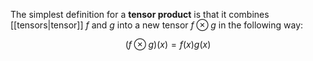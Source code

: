 The simplest definition for a **tensor product** is that it combines [[tensors|tensor]] $f$ and $g$ into a new tensor $f \otimes g$ in the following way:

$$
(f \otimes g)(x) = f(x)g(x)
$$